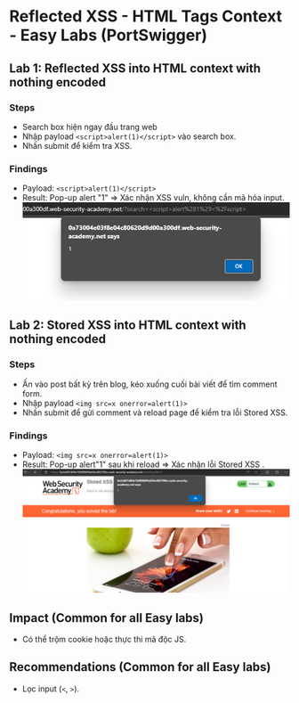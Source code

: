 # Reflected XSS - HTML Tags Context - Easy Labs (PortSwigger)

## Lab 1: Reflected XSS into HTML context with nothing encoded
### Steps
- Search box hiện ngay đầu trang web
- Nhập payload `<script>alert(1)</script>` vào search box.
- Nhấn submit để kiểm tra XSS.

### Findings
- Payload: `<script>alert(1)</script>`
- Result: Pop-up alert "1" => Xác nhận XSS vuln, không cần mã hóa input.
![Lab 1 - Result](images/xss_reflected_html_noencode.PNG)

## Lab 2: Stored XSS into HTML context with nothing encoded
### Steps
- Ấn vào post bất kỳ trên blog, kéo xuống cuối bài viết để tìm comment form.
- Nhập payload `<img src=x onerror=alert(1)>`
- Nhấn submit để gửi comment và reload page để kiểm tra lỗi Stored XSS.

### Findings
- Payload: `<img src=x onerror=alert(1)>`
- Result: Pop-up alert"1" sau khi reload => Xác nhận lỗi Stored XSS .
![Lab 2 - Result](images/stored_xss_html_tags_easy.PNG)

## Impact (Common for all Easy labs)
- Có thể trộm cookie hoặc thực thi mã độc JS.

## Recommendations (Common for all Easy labs)
- Lọc input (`<`, `>`).
